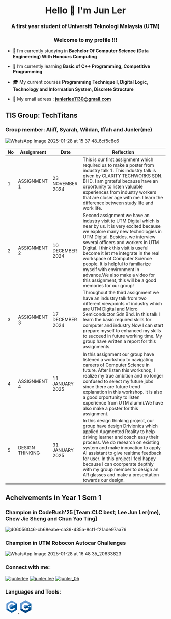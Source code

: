 <h1 align="center">Hello 👋 I'm Jun Ler</h1>
<h3 align="center">A first year student of Universiti Teknologi Malaysia (UTM)</h3>
<h3 align="center"> Welcome to my profile !!!</h3>

- 🔭 I’m currently studying in **Bachelor Of Computer Science (Data Engineering) With Honours Computing**

- 🌱 I’m currently learning **Basic of C++ Programming, Competitive Programming**
  
- 🎓 My current courses **Programming Technique I, Digital Logic, Technology and Information System, Discrete Structure**
  
- 📧 My email adress : **junlerlee1130@gmail.com**
  
<h2 align="left"> TIS Group: TechTitans </h2> 
<h3 align="left">Group member: Aliff, Syarah, Wildan, Iffah and Junler(me)</h3>

![WhatsApp Image 2025-01-28 at 15 37 48_6cf5c8c6](https://github.com/user-attachments/assets/a2d02c3c-3bef-4c5c-a1bb-39d5301029c5)  

|No |Assignment   |Date        |Reflection                   |
|---|-------------|------------|-----------------------------|
| 1 |ASSIGNMENT 1|23 NOVEMBER 2024|This is our first assignment which required us to make a poster from industry talk 1. This industry talk is given by CLARITY TECHWORKS SDN. BHD. I am grateful because have an orportunity to listen valuable experiences from industry workers that are closer age with me. I learn the difference between study life and work life.|
| 2 |ASSIGNMENT 2|10 DECEMBER 2024|Second assignment we have an industry visit to UTM Digital which is near by us. It is very excited because we explore many new technologies in UTM Digital. Besides, we interview several officers and workers in UTM Digital. I think this visit is useful become it let me integrate in the real workspace of Computer Science people. It is helpful to familiarize myself with environment in advance.We also make a video for this assignment, this will be a good memories for our group!|
| 3 |ASSIGNMENT 3|17 DECEMBER 2024|Throughout the third assignment we have an industry talk from two different viewpoints of industry which are UTM Digital and Micro Semiconductor Sdn Bhd. In this talk I learn the basic required skills for computer and industry.Now I can start prepare myself to enhanced my skills to succeed in future working time. My group have written a report for this assignments.|
| 4 |ASSIGNMENT 4|11 JANUARY 2025|In this assignment our group have listened a workshop to navigating careers of Computer Science in future. After listen this workshop, I realize my true ambition and no longer confused to select my future jobs since there are future trend explanation in this workshop. It is also a good orportunity to listen experience from UTM alumni.We have also make a poster for this assignment. |
| 5 |DESIGN THINKING|31 JANUARY 2025|In this design thinking project, our group have design Drivionics which applied Augmented Reality to help driving learner and coach easy their process. We do research on existing system and make innovation to apply AI assistant to give realtime feedback for user. In this project I feel happy because I can coorperate depthly with my group member to design an AR glasses and make a presentation towards our design.|

<h2 align="left"> Acheivements in Year 1 Sem 1 </h2> 
<h3 align="left"> Champion in CodeRush'25 [Team:CLC best; Lee Jun Ler(me), Chew Jie Sheng and Chun Yao Ting] </h3>

![406056046-cb68eabe-ca39-435a-8cf1-f21ade97aa76](https://github.com/user-attachments/assets/cc8032b9-0787-4df4-8ceb-2cc11d2d09d3)

<h3 align="left"> Champion in UTM Robocon Autocar Challenges</h3>

![WhatsApp Image 2025-01-28 at 16 48 35_20633823](https://github.com/user-attachments/assets/0391fd8e-738c-466c-bdba-173324419850)

<h3 align="left">Connect with me:</h3>
<p align="left">
<a href="https://twitter.com/junlerlee" target="blank"><img align="center" src="https://raw.githubusercontent.com/rahuldkjain/github-profile-readme-generator/master/src/images/icons/Social/twitter.svg" alt="junlerlee" height="30" width="40" /></a>
<a href="https://fb.com/junler lee" target="blank"><img align="center" src="https://raw.githubusercontent.com/rahuldkjain/github-profile-readme-generator/master/src/images/icons/Social/facebook.svg" alt="junler lee" height="30" width="40" /></a>
<a href="https://instagram.com/junler_05" target="blank"><img align="center" src="https://raw.githubusercontent.com/rahuldkjain/github-profile-readme-generator/master/src/images/icons/Social/instagram.svg" alt="junler_05" height="30" width="40" /></a>
</p>

<h3 align="left">Languages and Tools:</h3>
<p align="left"> <a href="https://www.cprogramming.com/" target="_blank" rel="noreferrer"> <img src="https://raw.githubusercontent.com/devicons/devicon/master/icons/c/c-original.svg" alt="c" width="40" height="40"/> </a> <a href="https://www.w3schools.com/cpp/" target="_blank" rel="noreferrer"> <img src="https://raw.githubusercontent.com/devicons/devicon/master/icons/cplusplus/cplusplus-original.svg" alt="cplusplus" width="40" height="40"/> </a> </p>
